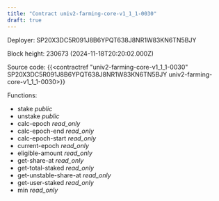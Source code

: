 ```yaml
---
title: "Contract univ2-farming-core-v1_1_1-0030"
draft: true
---
```

Deployer: SP20X3DC5R091J8B6YPQT638J8NR1W83KN6TN5BJY


 



Block height: 230673 (2024-11-18T20:20:02.000Z)

Source code: {{<contractref "univ2-farming-core-v1_1_1-0030" SP20X3DC5R091J8B6YPQT638J8NR1W83KN6TN5BJY univ2-farming-core-v1_1_1-0030>}}

Functions:

* stake _public_
* unstake _public_
* calc-epoch _read_only_
* calc-epoch-end _read_only_
* calc-epoch-start _read_only_
* current-epoch _read_only_
* eligible-amount _read_only_
* get-share-at _read_only_
* get-total-staked _read_only_
* get-unstable-share-at _read_only_
* get-user-staked _read_only_
* min _read_only_
